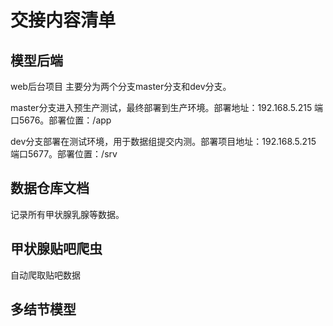 # 交接内容清单

## 模型后端
web后台项目
主要分为两个分支master分支和dev分支。

master分支进入预生产测试，最终部署到生产环境。部署地址：192.168.5.215 端口5676。部署位置：/app

dev分支部署在测试环境，用于数据组提交内测。部署项目地址：192.168.5.215 端口5677。部署位置：/srv

## 数据仓库文档
记录所有甲状腺乳腺等数据。

## 甲状腺贴吧爬虫
自动爬取贴吧数据

## 多结节模型


